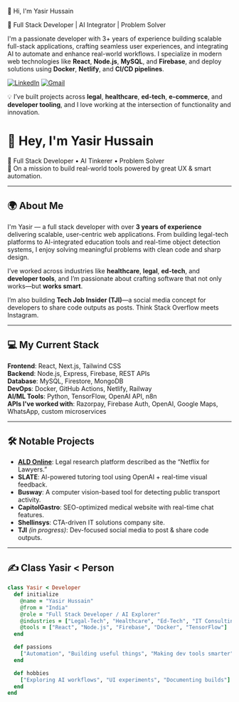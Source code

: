 👋 Hi, I'm Yasir Hussain

🚀 Full Stack Developer | AI Integrator | Problem Solver

I'm a passionate developer with 3+ years of experience building scalable full-stack applications, crafting seamless user experiences, and integrating AI to automate and enhance real-world workflows. I specialize in modern web technologies like **React**, **Node.js**, **MySQL**, and **Firebase**, and deploy solutions using **Docker**, **Netlify**, and **CI/CD pipelines**.

[![LinkedIn](https://img.shields.io/badge/LinkedIn-blue?style=flat&logo=linkedin)](https://www.linkedin.com/in/yasirhussain027/)
[![Gmail](https://img.shields.io/badge/Gmail-red?style=flat&logo=gmail&logoColor=white)](mailto:yasirhussain0027@gmail.com)

💡 I’ve built projects across **legal**, **healthcare**, **ed-tech**, **e-commerce**, and **developer tooling**, and I love working at the intersection of functionality and innovation.

# 👋 Hey, I'm Yasir Hussain

🚀 Full Stack Developer • AI Tinkerer • Problem Solver  
🧠 On a mission to build real-world tools powered by great UX & smart automation.

---

## 🌍 About Me

I'm Yasir — a full stack developer with over **3 years of experience** delivering scalable, user-centric web applications. From building legal-tech platforms to AI-integrated education tools and real-time object detection systems, I enjoy solving meaningful problems with clean code and sharp design.

I’ve worked across industries like **healthcare**, **legal**, **ed-tech**, and **developer tools**, and I’m passionate about crafting software that not only works—but **works smart**.

I’m also building **Tech Job Insider (TJI)**—a social media concept for developers to share code outputs as posts. Think Stack Overflow meets Instagram.

---

## 💻 My Current Stack

**Frontend**: React, Next.js, Tailwind CSS  
**Backend**: Node.js, Express, Firebase, REST APIs  
**Database**: MySQL, Firestore, MongoDB  
**DevOps**: Docker, GitHub Actions, Netlify, Railway  
**AI/ML Tools**: Python, TensorFlow, OpenAI API, n8n  
**APIs I've worked with**: Razorpay, Firebase Auth, OpenAI, Google Maps, WhatsApp, custom microservices  

---

## 🛠️ Notable Projects

- **[ALD Online](https://aldonline.in)**: Legal research platform described as the “Netflix for Lawyers.”  
- **SLATE**: AI-powered tutoring tool using OpenAI + real-time visual feedback.  
- **Busway**: A computer vision-based tool for detecting public transport activity.  
- **CapitolGastro**: SEO-optimized medical website with real-time chat features.  
- **Shellinsys**: CTA-driven IT solutions company site.  
- **TJI** *(in progress)*: Dev-focused social media to post & share code outputs.

---

## ✍️ Class Yasir < Person

```ruby
class Yasir < Developer
  def initialize
    @name = "Yasir Hussain"
    @from = "India"
    @role = "Full Stack Developer / AI Explorer"
    @industries = ["Legal-Tech", "Healthcare", "Ed-Tech", "IT Consulting"]
    @tools = ["React", "Node.js", "Firebase", "Docker", "TensorFlow"]
  end

  def passions
    ["Automation", "Building useful things", "Making dev tools smarter"]
  end

  def hobbies
    ["Exploring AI workflows", "UI experiments", "Documenting builds"]
  end
end
